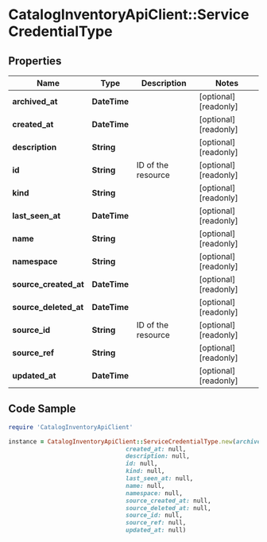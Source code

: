 # CatalogInventoryApiClient::ServiceCredentialType

## Properties

Name | Type | Description | Notes
------------ | ------------- | ------------- | -------------
**archived_at** | **DateTime** |  | [optional] [readonly] 
**created_at** | **DateTime** |  | [optional] [readonly] 
**description** | **String** |  | [optional] [readonly] 
**id** | **String** | ID of the resource | [optional] [readonly] 
**kind** | **String** |  | [optional] [readonly] 
**last_seen_at** | **DateTime** |  | [optional] [readonly] 
**name** | **String** |  | [optional] [readonly] 
**namespace** | **String** |  | [optional] [readonly] 
**source_created_at** | **DateTime** |  | [optional] [readonly] 
**source_deleted_at** | **DateTime** |  | [optional] [readonly] 
**source_id** | **String** | ID of the resource | [optional] [readonly] 
**source_ref** | **String** |  | [optional] [readonly] 
**updated_at** | **DateTime** |  | [optional] [readonly] 

## Code Sample

```ruby
require 'CatalogInventoryApiClient'

instance = CatalogInventoryApiClient::ServiceCredentialType.new(archived_at: null,
                                 created_at: null,
                                 description: null,
                                 id: null,
                                 kind: null,
                                 last_seen_at: null,
                                 name: null,
                                 namespace: null,
                                 source_created_at: null,
                                 source_deleted_at: null,
                                 source_id: null,
                                 source_ref: null,
                                 updated_at: null)
```


